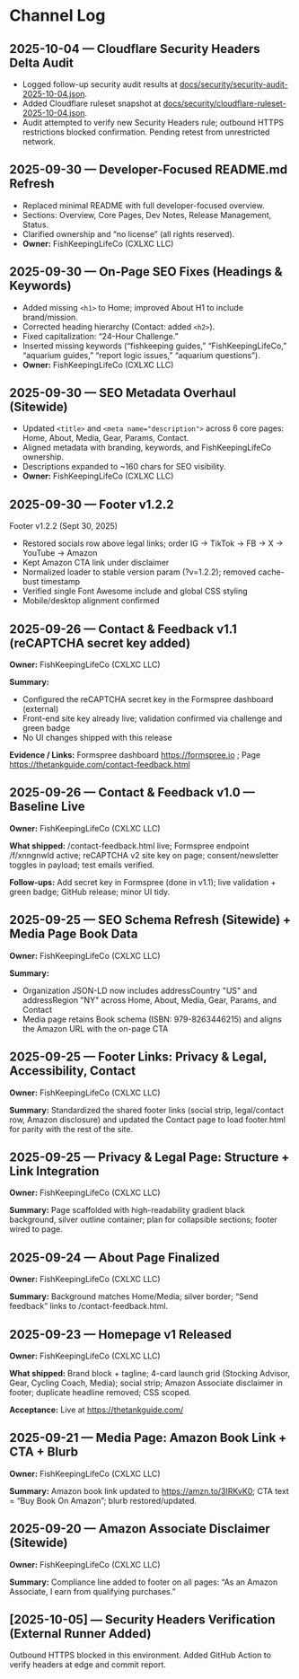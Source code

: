 # Channel Log

## 2025-10-04 — Cloudflare Security Headers Delta Audit
- Logged follow-up security audit results at [docs/security/security-audit-2025-10-04.json](security/security-audit-2025-10-04.json).
- Added Cloudflare ruleset snapshot at [docs/security/cloudflare-ruleset-2025-10-04.json](security/cloudflare-ruleset-2025-10-04.json).
- Audit attempted to verify new Security Headers rule; outbound HTTPS restrictions blocked confirmation. Pending retest from unrestricted network.

## 2025-09-30 — Developer-Focused README.md Refresh
- Replaced minimal README with full developer-focused overview.
- Sections: Overview, Core Pages, Dev Notes, Release Management, Status.
- Clarified ownership and “no license” (all rights reserved).
- **Owner:** FishKeepingLifeCo (CXLXC LLC)

## 2025-09-30 — On-Page SEO Fixes (Headings & Keywords)
- Added missing `<h1>` to Home; improved About H1 to include brand/mission.
- Corrected heading hierarchy (Contact: added `<h2>`).
- Fixed capitalization: “24-Hour Challenge.”
- Inserted missing keywords (“fishkeeping guides,” “FishKeepingLifeCo,” “aquarium guides,” “report logic issues,” “aquarium questions”).
- **Owner:** FishKeepingLifeCo (CXLXC LLC)

## 2025-09-30 — SEO Metadata Overhaul (Sitewide)
- Updated `<title>` and `<meta name="description">` across 6 core pages: Home, About, Media, Gear, Params, Contact.
- Aligned metadata with branding, keywords, and FishKeepingLifeCo ownership.
- Descriptions expanded to ~160 chars for SEO visibility.
- **Owner:** FishKeepingLifeCo (CXLXC LLC)

## 2025-09-30 — Footer v1.2.2

Footer v1.2.2 (Sept 30, 2025)
- Restored socials row above legal links; order IG → TikTok → FB → X → YouTube → Amazon
- Kept Amazon CTA link under disclaimer
- Normalized loader to stable version param (?v=1.2.2); removed cache-bust timestamp
- Verified single Font Awesome include and global CSS styling
- Mobile/desktop alignment confirmed

## 2025-09-26 — Contact & Feedback v1.1 (reCAPTCHA secret key added)
**Owner:** FishKeepingLifeCo (CXLXC LLC)

**Summary:**
- Configured the reCAPTCHA secret key in the Formspree dashboard (external)
- Front-end site key already live; validation confirmed via challenge and green badge
- No UI changes shipped with this release

**Evidence / Links:** Formspree dashboard https://formspree.io ; Page https://thetankguide.com/contact-feedback.html

## 2025-09-26 — Contact & Feedback v1.0 — Baseline Live
**Owner:** FishKeepingLifeCo (CXLXC LLC)

**What shipped:** /contact-feedback.html live; Formspree endpoint /f/xnngnwld active; reCAPTCHA v2 site key on page; consent/newsletter toggles in payload; test emails verified.

**Follow-ups:** Add secret key in Formspree (done in v1.1); live validation + green badge; GitHub release; minor UI tidy.

## 2025-09-25 — SEO Schema Refresh (Sitewide) + Media Page Book Data
**Owner:** FishKeepingLifeCo (CXLXC LLC)

**Summary:**
- Organization JSON-LD now includes addressCountry "US" and addressRegion "NY" across Home, About, Media, Gear, Params, and Contact
- Media page retains Book schema (ISBN: 979-8263446215) and aligns the Amazon URL with the on-page CTA

## 2025-09-25 — Footer Links: Privacy & Legal, Accessibility, Contact
**Owner:** FishKeepingLifeCo (CXLXC LLC)

**Summary:** Standardized the shared footer links (social strip, legal/contact row, Amazon disclosure) and updated the Contact page to load footer.html for parity with the rest of the site.

## 2025-09-25 — Privacy & Legal Page: Structure + Link Integration
**Owner:** FishKeepingLifeCo (CXLXC LLC)

**Summary:** Page scaffolded with high-readability gradient black background, silver outline container; plan for collapsible sections; footer wired to page.

## 2025-09-24 — About Page Finalized
**Owner:** FishKeepingLifeCo (CXLXC LLC)

**Summary:** Background matches Home/Media; silver border; “Send feedback” links to /contact-feedback.html.

## 2025-09-23 — Homepage v1 Released
**Owner:** FishKeepingLifeCo (CXLXC LLC)

**What shipped:** Brand block + tagline; 4-card launch grid (Stocking Advisor, Gear, Cycling Coach, Media); social strip; Amazon Associate disclaimer in footer; duplicate headline removed; CSS scoped.

**Acceptance:** Live at https://thetankguide.com/

## 2025-09-21 — Media Page: Amazon Book Link + CTA + Blurb
**Owner:** FishKeepingLifeCo (CXLXC LLC)

**Summary:** Amazon book link updated to https://amzn.to/3IRKvK0; CTA text = “Buy Book On Amazon”; blurb restored/updated.

## 2025-09-20 — Amazon Associate Disclaimer (Sitewide)
**Owner:** FishKeepingLifeCo (CXLXC LLC)

**Summary:** Compliance line added to footer on all pages: “As an Amazon Associate, I earn from qualifying purchases.”
## [2025-10-05] — Security Headers Verification (External Runner Added)
Outbound HTTPS blocked in this environment. Added GitHub Action to verify headers at edge and commit report.

